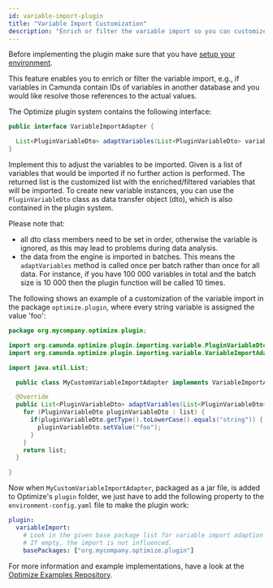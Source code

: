 ```yaml
---
id: variable-import-plugin
title: "Variable Import Customization"
description: "Enrich or filter the variable import so you can customize which and how variables are imported to Optimize."
---
```


Before implementing the plugin make sure that you have [setup your environment](./plugin-system.md/#setup-your-environment).

This feature enables you to enrich or filter the variable import, e.g., if variables in Camunda contain IDs of variables in another database and you would like resolve those references to the actual values.

The Optimize plugin system contains the following interface:

```java
public interface VariableImportAdapter {

  List<PluginVariableDto> adaptVariables(List<PluginVariableDto> variables);
}
```

Implement this to adjust the variables to be imported. Given is a list of variables that would be imported if no further action is performed. The returned list is the customized list with the enriched/filtered variables that will be imported. To create new variable instances, you can use the `PluginVariableDto` class as data transfer object (dto), which is also contained in the plugin system.

Please note that:

- all dto class members need to be set in order, otherwise the variable is ignored, as this may lead to problems during data analysis.
- the data from the engine is imported in batches. This means the `adaptVariables` method is called once per batch rather than once for all data.  For instance, if you have 100 000 variables in total and the batch size is 10 000 then the plugin function will be called 10 times.

The following shows an example of a customization of the variable import in the package `optimize.plugin`, where every string variable is assigned the value 'foo':

```java
package org.mycompany.optimize.plugin;

import org.camunda.optimize.plugin.importing.variable.PluginVariableDto;
import org.camunda.optimize.plugin.importing.variable.VariableImportAdapter;

import java.util.List;

  public class MyCustomVariableImportAdapter implements VariableImportAdapter {

  @Override
  public List<PluginVariableDto> adaptVariables(List<PluginVariableDto> list) {
    for (PluginVariableDto pluginVariableDto : list) {
      if(pluginVariableDto.getType().toLowerCase().equals("string")) {
        pluginVariableDto.setValue("foo");
      }
    }
    return list;
  }

}
```

Now when `MyCustomVariableImportAdapter`, packaged as a jar file, is added to Optimize's `plugin` folder, we just have to add the following property to the `environment-config.yaml` file to make the plugin work:

```yaml
plugin:
  variableImport:
    # Look in the given base package list for variable import adaption plugins.
    # If empty, the import is not influenced.
    basePackages: ["org.mycompany.optimize.plugin"]
```

For more information and example implementations, have a look at the [Optimize Examples Repository](https://github.com/camunda/camunda-optimize-examples#getting-started-with-variable-import-plugins).